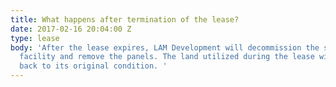 ```yaml
---
title: What happens after termination of the lease?
date: 2017-02-16 20:04:00 Z
type: lease
body: 'After the lease expires, LAM Development will decommission the solar energy
  facility and remove the panels. The land utilized during the lease will be restored
  back to its original condition. '
---
```


